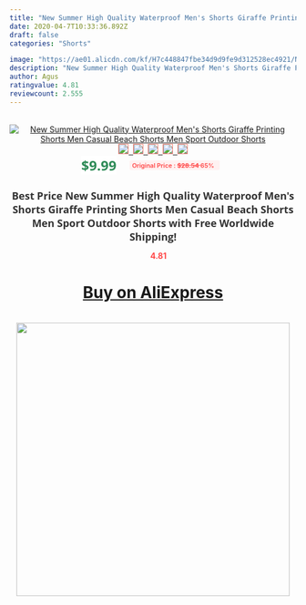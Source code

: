 ```yaml
---
title: "New Summer High Quality Waterproof Men's Shorts Giraffe Printing Shorts Men Casual Beach Shorts Men Sport Outdoor Shorts"
date: 2020-04-7T10:33:36.892Z
draft: false
categories: "Shorts"

image: "https://ae01.alicdn.com/kf/H7c448847fbe34d9d9fe9d312528ec4921/New-Summer-High-Quality-Waterproof-Men-s-Shorts-Giraffe-Printing-Shorts-Men-Casual-Beach-Shorts-Men.jpg"
description: "New Summer High Quality Waterproof Men's Shorts Giraffe Printing Shorts Men Casual Beach Shorts Men Sport Outdoor Shorts"
author: Agus
ratingvalue: 4.81
reviewcount: 2.555
---
```

<br>
<div style="text-align: center;">
<a href="https://s.click.aliexpress.com/e/_AkcGA1" target="_blank" rel="nofollow noopener noreferrer"><img alt="New Summer High Quality Waterproof Men's Shorts Giraffe Printing Shorts Men Casual Beach Shorts Men Sport Outdoor Shorts" class="magnifier-image" src="https://ae01.alicdn.com/kf/H7c448847fbe34d9d9fe9d312528ec4921/New-Summer-High-Quality-Waterproof-Men-s-Shorts-Giraffe-Printing-Shorts-Men-Casual-Beach-Shorts-Men.jpg_640x640.jpg">
<br>
<img style="border:1px solid salmon" src="https://ae01.alicdn.com/kf/H7c448847fbe34d9d9fe9d312528ec4921/New-Summer-High-Quality-Waterproof-Men-s-Shorts-Giraffe-Printing-Shorts-Men-Casual-Beach-Shorts-Men.jpg_120x120.jpg">&nbsp;&nbsp;<img style="border:1px solid salmon" src="https://ae01.alicdn.com/kf/H67386a5d3c3246d8831462e3e26077fak/New-Summer-High-Quality-Waterproof-Men-s-Shorts-Giraffe-Printing-Shorts-Men-Casual-Beach-Shorts-Men.jpg_120x120.jpg">&nbsp;&nbsp;<img style="border:1px solid salmon" src="https://ae01.alicdn.com/kf/H8a838fe1b8de476497f3c11e993f1fb3o/New-Summer-High-Quality-Waterproof-Men-s-Shorts-Giraffe-Printing-Shorts-Men-Casual-Beach-Shorts-Men.jpg_120x120.jpg">&nbsp;&nbsp;<img style="border:1px solid salmon" src="https://ae01.alicdn.com/kf/Hc90f0abfe3e34db3a986c3942f2d4652R/New-Summer-High-Quality-Waterproof-Men-s-Shorts-Giraffe-Printing-Shorts-Men-Casual-Beach-Shorts-Men.jpg_120x120.jpg">&nbsp;&nbsp;<img style="border:1px solid salmon" src="https://ae01.alicdn.com/kf/H029394b410804c6c82573b243811e909t/New-Summer-High-Quality-Waterproof-Men-s-Shorts-Giraffe-Printing-Shorts-Men-Casual-Beach-Shorts-Men.jpg_120x120.jpg"></a></div><br0>
<div style="text-align: center;"><span style="background-color: white; border: 0px; box-sizing: border-box; color: seagreen; display: inline-block; font-family: &quot;open sans&quot; , &quot;arial&quot; , &quot;helvetica&quot; , sans-serif , &quot;heiti&quot;; font-size: 24px; font-stretch: inherit; font-weight: 700; line-height: inherit; margin: 0px 10px 0px 0px; padding: 0px; vertical-align: middle;">$9.99 </span>
<span style="background: rgb(255 , 241 , 241); border-radius: 3px; border: 0px; box-sizing: border-box; color: #ff4747; display: inline-block; font-family: inherit; font-size: 12px; font-stretch: inherit; font-style: inherit; font-variant: inherit; font-weight: 600; line-height: inherit; margin: 0px; padding: 2px 5px; transform: scale(0.9); vertical-align: middle;">Original Price : <b style="text-decoration: line-through;">$28.54 </b> 65%&nbsp;&nbsp;</span></div>
<h1 style="color: #333333; display: inline-block; font-family: &quot;open sans&quot; , &quot;arial&quot; , &quot;helvetica&quot; , sans-serif , &quot;heiti&quot;; font-size: 18px; font-stretch: inherit; font-weight: 700; text-align: center;">Best Price New Summer High Quality Waterproof Men's Shorts Giraffe Printing Shorts Men Casual Beach Shorts Men Sport Outdoor Shorts with Free Worldwide Shipping!</h1>
<div style="color: #ff4747; text-align: center;">
<img src="https://4.bp.blogspot.com/-M0ZcTcb-5uY/XleCXlxnR4I/AAAAAAAAAEc/OrjgMkXV1oMQFaCRZj5HQwOCBcu3w1FegCPcBGAYYCw/s1600/star.png" style="height: 15px;">&nbsp;<b>4.81</b></div>
<div class="button_cont" align="center"><a class="buynow_a" href="https://s.click.aliexpress.com/e/_AkcGA1" target="_blank" rel="nofollow noopener noreferrer"><H1>Buy on AliExpress</H1></a></div><br>
<div class="separator" style="clear: both; text-align: center;">
<img src="https://lh3.googleusercontent.com/-pTy5HemUv9M/XlePHvY0dAI/AAAAAAAAAE4/0nX5iRUoIWY8eMW9Dpxeirr157OZliDIgCLcBGAsYHQ/s1600/badge.gif" width="480">
</div>
